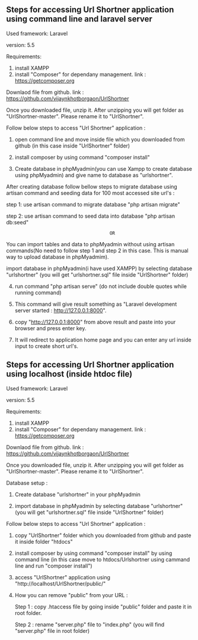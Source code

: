 

Steps for accessing Url Shortner application using command line and laravel server
--------------------------------------------------------------------------------------

Used framework: Laravel

version: 5.5

Requirements:

1. install XAMPP
2. install "Composer" for dependany management. link : https://getcomposer.org

Downlaod file from github. link : https://github.com/vijaynkhotborgaon/UrlShortner

Once you downloaded file, unzip it. After unzipping you will get folder as "UrlShortner-master". Please rename it to "UrlShortner".

   
Follow below steps to access "Url Shortner" application :

1. open command line and move inside file which you downloaded from github (in this case inside "UrlShortner" folder)

2. install composer by using command "composer install"

3. Create database in phpMyadmin(you can use Xampp to create database using phpMyadmin) and give name to database as "urlshortner".

  After creating database follow bellow steps to migrate database using artisan command and seeding data for 100 most accessed site    url's :

   step 1: use artisan command to migrate database "php artisan migrate"
   
   step 2: use artisan command to seed data into database "php artisan db:seed"

                                           OR
                                           
   You can import tables and data to phpMyadmin without using artisan commands(No need to follow step 1 and step 2 in this case. This is manual way to upload database in phpMyadmim).
   
   import database in phpMyadmin(i have used XAMPP) by selecting database "urlshortner" (you will get "urlshortner.sql" file inside "UrlShortner" folder)
   
   
4. run command "php artisan serve" (do not include double quotes while running command)

5. This command will give result something as "Laravel development server started : <http://127.0.0.1:8000>".

6. copy "http://127.0.0.1:8000" from above result and paste into your browser and press enter key.

7. It will redirect to application home page and you can enter any url inside input to create short url's.




Steps for accessing Url Shortner application using localhost (inside htdoc file)
---------------------------------------------------------------------------------------------
Used framework: Laravel 

version: 5.5

Requirements:

1. install XAMPP
2. install "Composer" for dependany management. link : https://getcomposer.org


Downlaod file from github. link : https://github.com/vijaynkhotborgaon/UrlShortner

Once you downloaded file, unzip it. After unzipping you will get folder as "UrlShortner-master". Please rename it to "UrlShortner".

Database setup :

1. Create database "urlshortner" in your phpMyadmin

2. import database in phpMyadmin by selecting database "urlshortner" (you will get "urlshortner.sql" file inside "UrlShortner" folder)


Follow below steps to access "Url Shortner" application :

1. copy "UrlShortner" folder which you downloaded from github and paste it inside folder "htdocs"

2. install composer by using command "composer install" by using command line (in this case move to htdocs/Urlshortner using cammand line and run "composer install")

3. access "UrlShortner" application using "http://localhost/UrlShortner/public/"

4. How you can remove "public" from your URL :
    
   Step 1 : copy .htaccess file by going inside "public" folder and paste it in root folder.
   
   Step 2 : rename "server.php" file to "index.php" (you will find "server.php" file in root folder)

